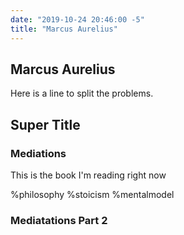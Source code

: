 ```yaml
--- 
date: "2019-10-24 20:46:00 -5"
title: "Marcus Aurelius"
---
```


## Marcus Aurelius

Here is a line to split the problems.

## Super Title

### Mediations

This is the book I'm reading right now

%philosophy %stoicism %mentalmodel

### Mediatations Part 2

